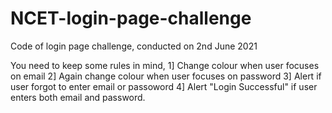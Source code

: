 # NCET-login-page-challenge
Code of login page challenge, conducted on 2nd June 2021

You need to keep some rules in mind,
1] Change colour when user focuses on email
2] Again change colour when user focuses on password
3] Alert if user forgot to enter email or passoword
4] Alert "Login Successful" if user enters both email and password.

